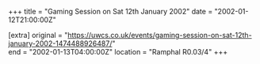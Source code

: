 +++
title = "Gaming Session on Sat 12th January 2002"
date = "2002-01-12T21:00:00Z"

[extra]
original = "https://uwcs.co.uk/events/gaming-session-on-sat-12th-january-2002-1474488926487/"    
end = "2002-01-13T04:00:00Z"
location = "Ramphal R0.03/4"
+++



